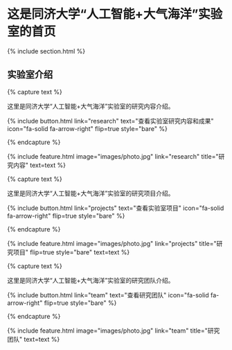 ---
---

# 这是同济大学“人工智能+大气海洋”实验室的首页



{% include section.html %}

## 实验室介绍

{% capture text %}

这里是同济大学“人工智能+大气海洋”实验室的研究内容介绍。

{%
  include button.html
  link="research"
  text="查看实验室研究内容和成果"
  icon="fa-solid fa-arrow-right"
  flip=true
  style="bare"
%}

{% endcapture %}

{%
  include feature.html
  image="images/photo.jpg"
  link="research"
  title="研究内容"
  text=text
%}

{% capture text %}

这里是同济大学“人工智能+大气海洋”实验室的研究项目介绍。

{%
  include button.html
  link="projects"
  text="查看实验室项目"
  icon="fa-solid fa-arrow-right"
  flip=true
  style="bare"
%}

{% endcapture %}

{%
  include feature.html
  image="images/photo.jpg"
  link="projects"
  title="研究项目"
  flip=true
  style="bare"
  text=text
%}

{% capture text %}

这里是同济大学“人工智能+大气海洋”实验室的研究团队介绍。

{%
  include button.html
  link="team"
  text="查看研究团队"
  icon="fa-solid fa-arrow-right"
  flip=true
  style="bare"
%}

{% endcapture %}

{%
  include feature.html
  image="images/photo.jpg"
  link="team"
  title="研究团队"
  text=text
%}
